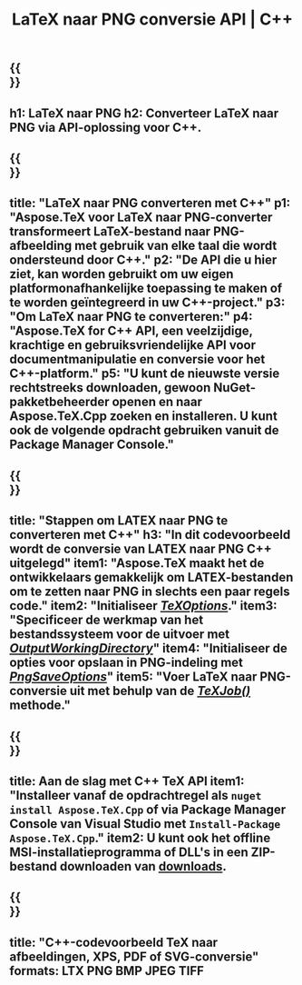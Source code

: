 ﻿---
translation: true
template: /_templates/_conversion-child-cpp.md
title: LaTeX naar PNG conversie API | C++
description: LaTeX naar PNG-conversiefunctionaliteit. Integreer deze on-premise C++-bibliotheek in uw project of gebruik platformonafhankelijke applicaties om LaTeX naar PNG te converteren.
keywords: latex naar png api cpp, latex2png integreer c++
url: /cpp/conversion/latex-to-png/
family: tex
platformtag: cpp
feature: conversion
informat: LATEX
outformat: PNG
otherformats: PNG JPEG TIFF PDF SVG XPS
---

{{<section banner>}}
---
h1: LaTeX naar PNG
h2: Converteer LaTeX naar PNG via API-oplossing voor C++.
---

{{<section overview>}}
---
title: "LaTeX naar PNG converteren met C++"
p1: "Aspose.TeX voor LaTeX naar PNG-converter transformeert LaTeX-bestand naar PNG-afbeelding met gebruik van elke taal die wordt ondersteund door C++."
p2: "De API die u hier ziet, kan worden gebruikt om uw eigen platformonafhankelijke toepassing te maken of te worden geïntegreerd in uw C++-project."
p3: "Om LaTeX naar PNG te converteren:"
p4: "Aspose.TeX for C++ API, een veelzijdige, krachtige en gebruiksvriendelijke API voor documentmanipulatie en conversie voor het C++-platform."
p5: "U kunt de nieuwste versie rechtstreeks downloaden, gewoon NuGet-pakketbeheerder openen en naar Aspose.TeX.Cpp zoeken en installeren. U kunt ook de volgende opdracht gebruiken vanuit de Package Manager Console."
---

{{<section feature1>}}
---
title: "Stappen om LATEX naar PNG te converteren met C++"
h3: "In dit codevoorbeeld wordt de conversie van LATEX naar PNG C++ uitgelegd"
item1: "Aspose.TeX maakt het de ontwikkelaars gemakkelijk om LATEX-bestanden om te zetten naar PNG in slechts een paar regels code."
item2: "Initialiseer [*TeXOptions*](https://reference.aspose.com/tex/cpp/class/aspose.te_x.te_x_options)."
item3: "Specificeer de werkmap van het bestandssysteem voor de uitvoer met [*OutputWorkingDirectory*](https://reference.aspose.com/tex/cpp/class/aspose.te_x.te_x_options#aa4f4ea6dab7db5ba1b40800495f16f63)"
item4: "Initialiseer de opties voor opslaan in PNG-indeling met [*PngSaveOptions*](https://reference.aspose.com/tex/cpp/class/aspose.te_x.presentation.image.png_save_options)"
item5: "Voer LaTeX naar PNG-conversie uit met behulp van de [*TeXJob()*](https://reference.aspose.com/tex/cpp/class/aspose.te_x.te_x_job) methode."
---

{{<section feature2>}}
---
title: Aan de slag met C++ TeX API
item1: "Installeer vanaf de opdrachtregel als ```nuget install Aspose.TeX.Cpp``` of via Package Manager Console van Visual Studio met ```Install-Package Aspose.TeX.Cpp```."
item2: U kunt ook het offline MSI-installatieprogramma of DLL's in een ZIP-bestand downloaden van [downloads](https://downloads.aspose.com/tex/cpp).
---

{{<section widget>}}
---
title: "C++-codevoorbeeld TeX naar afbeeldingen, XPS, PDF of SVG-conversie"
formats: LTX PNG BMP JPEG TIFF
---
